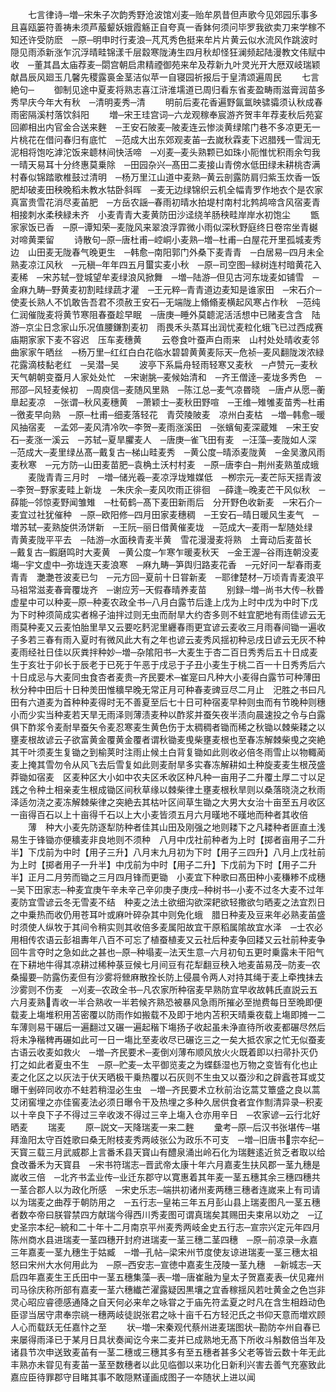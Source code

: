 <!-- { "loadSidebar": true } -->
　　七言律诗─増─宋朱子次韵秀野沧波馆刈麦─贻牟夙昔但声歌今见郊园乐事多且喜瓯篓符善祷未须芦菔颦妖娥霞觞正自夸真一香鉢何须问毕罗我欲卖刀来学稼不知还许受防麽　─原─明申时行麦浪─芃芃秀色挺来牟片片黄云似水流风作跳波时隠见雨添新涨乍沉浮晴畦锦漾千层縠寒陇涛生四月秋却怪狂澜频起陆漫教文伟赋中收　─董其昌太庙荐麦─閟宫朝启肃精禋御苑来牟及荐新九叶灵光开大厯双岐瑞颖献昌辰风廻玉几馨先稷露裛金茎洁似苹一自寝园祈报后于皇清颂遍周民
　　七言絶句─
　　御制见途中夏麦将熟志喜江浒淮壖道已周归看东省麦盈畴雨滋膏润苗多秀早庆今年大有秋　─清明麦秀─清
　　明前后麦花香遍野氤氲映骕骦须认秋成春雨密隔溪村落饮斜阳
　　増─宋王珪宫词─六龙观稼奉宸游齐贺丰年荐麦秋后苑宴回卿相出内官金合送来麰　─王安石陂麦─陂麦连云惨淡黄绿隂门巷不多凉更无一片桃花在借问春归有底忙　─范成大出东郊观麦苖─去嵗秋霖麦下迟腊残一雪润无泥相将饱吃滹沱饭来聼林间快活啼　─刈麦─麦头熟颗已如珠小阨惟忧积雨余匄我一晴天易耳十分终惠莫乗除　─田园杂兴─髙田二麦接山青傍水低田绿未耕桃杏满村春似锦踏歌椎鼓过清明　─杨万里江山道中麦熟─黄云剖露防肩归紫玉炊香一饭肥却破麦田秧晚稻未教水牯卧斜晖　─麦无边绿锦织云机全幅青罗作地衣个是农家真富贵雪花消尽麦苖肥　─方岳农謡─春雨初晴水拍堤村南村北鹁鸪啼含风宿麦青相接刺水柔秧緑未齐　小麦青青大麦黄防田沙迳绕羊肠秧畦岸岸水初饱尘
　　甑家家饭已香　─原─谭知荣─麦陇风来翠浪浮霏微小雨似深秋野庭终日卷帘坐青樾对啼黄栗留
　　诗散句─原─唐杜甫─崆峒小麦熟─増─杜甫─白屋花开里孤城麦秀边　山田麦无陇春气晚更生　─韩愈─南阳郭门外桑下麦青青　─白居易─四月未全熟麦凉江风秋　─元稹─年年四五月蠒实麦小秋　─原─司空图─緑树连村暗黄花入麦稀　─宋苏轼─登城望牟麦绿浪风掀舞　─増─陆游─但见古河东垅麦如铺雪　─金麻九畴─野黄麦初割畦绿蔬才灌　─王元粹─青青道边麦知是谁家田　─宋石介─使麦长熟人不饥敢告吾君不须赦王安石─无端陇上翛翛麦横起风寒占作秋　─范纯仁润催陇麦将黄节寒阻春蚕趁早眠　─唐庚─睡外莫聼泥活活想中已赌麦含含　陆游─京尘日念家山乐况值腰鎌割麦初　雨畏禾头蒸耳出润忧麦粒化蛾飞已过西成赛庙期家家下麦不容迟　压车麦穗黄
　　云卷食叶蚕声白雨来　山村处处晴收麦邻曲家家午晒丝　─杨万里─红红白白花临水碧碧黄黄麦际天─危祯─麦风翻陇泼浓緑花露滴枝黏老红　─吴潜─吴
　　波亭下系扁舟轻雨轻寒又麦秋　─卢赞元─麦秋天气朝朝变蚕月人家处处忙　─宋谢脁─麦候始清和　─齐王僧逹─麦垅多秀色　─邢邵─风轻麦候初　─周庾信─麦随风里熟　─陈江总─麦气凉昬晓　─唐卢从愿─蘅臯起麦凉　─张谓─秋风麦穗黄　─萧颖士─麦秋田野喧　─王维─雉雊麦苗秀─杜甫─徼麦早向熟　─原─杜甫─细麦落轻花　青荧陵陂麦　凉州白麦枯　─増─韩愈─暖风抽宿麦　─孟郊─麦风清冷吹─李贺─麦雨涨溪田　─张蠙甸麦深蔵雉　─宋王安石─麦涨一溪云　─苏轼─夏旱臞麦人　─唐庚─雀飞田有麦　─汪藻─麦陇如人深　─范成大─麦里绿丛髙─戴复古─梯山畦麦秀　─黄公度─晴添麦陇黄　─金吴激风雨麦秋寒　─元方防─山田麦苗肥─袁桷土沃村村麦　─原─唐李白─荆州麦熟茧成蛾
　　麦陇青青三月时　─増─储光羲─麦凉浮垅雉媒低　─栁宗元─麦芒际天揺青波　─李贺─野家麦畦上新垅　─朱庆余─麦风吹雨正徘徊　─薛逢─晚麦芒干风似秋　─薛能─邻惊麦野闻雏雉　─杜荀鹤─髙下麦田新雨后　分开野色收新麦　─宋石介─麦宜过社犹催种　─原─欧阳修─四月田家麦穗稠　─王安石─晴日暖风生麦气　─増苏轼─麦熟旋供汤饼新　─王阮─丽日借黄催麦垅　─范成大─麦雨一犁随处绿　青黄麦陇平平去　─陆游─水面秧青麦半黄　雪花漫漫麦将熟　土膏动后麦苗长　─戴复古─鍜磨鸣时大麦黄　─黄公度─乍寒乍暖麦秋天　─金王渥─谷雨连朝没麦塲─宇文虚中─弥垅连天麦浪寒　─麻九畴─笋舆归路麦花香　─元好问一犁春雨麦青青　灔灔苍波麦已匀　─元方回─夏前十日甞新麦　─耶律楚材─万顷青青麦浪平马祖常滋麦春膏覆垅齐　─谢应芳─天假春晴养麦苗
　　别録─増─尚书大传─秋昬虚星中可以种麦─原─种麦农政全书─八月白露节后逢上戊为上时中戊为中时下戊为下时种须简成实者棉子油拌过则无虫而耐旱大约杏多则不蛀宜肥地有雨佳谚云无雨莫种麦又云麦怕胎里旱又云要吃麫泥里纒春雨更宜谚云麦收三月雨春间锄一遍收子多若三春有雨入夏时有微风此大有之年也谚云麦秀风揺初种忌戌日谚云无灰不种麦雨经社日佳以灰粪拌种妙─増─杂隂阳书─大麦生于杏二百日秀秀后五十日成麦生于亥壮于卯长于辰老于已死于午恶于戌忌于子丑小麦生于桃二百一十日秀秀后六十日成忌与大麦同虫食杏者麦贵─齐民要术─崔寔曰凡种大小麦得白露节可种薄田秋分种中田后十日种羙田惟穬早晚无常正月可种春麦豍豆尽二月止　汜胜之书曰凡田有六道麦为首种种麦得时无不善夏至后七十日可种宿麦早种则虫而有节晚种则穗小而少实当种麦若天旱无雨泽则薄渍麦种以酢浆并蚕矢夜半渍向晨速投之令与白露俱下酢浆令麦耐旱蚕矢令麦忍寒麦生黄色伤于太稠稠者锄而稀之秋锄以棘柴耧之以壅麦根故谚云子欲富黄金覆黄金覆者谓秋锄麦曵柴壅麦根也至春冻解棘柴曵之突絶其干叶须麦生复锄之到榆荚时注雨止候土白背复锄如此则收必倍冬雨雪止以物輙蔺麦上掩其雪勿令从风飞去后雪复如此则麦耐旱多实春冻解耕如土种旋麦麦生根茂盛莽锄如宿麦　区麦种区大小如中农夫区禾收区种凡种一亩用子二升覆土厚二寸以足践之令种土相亲麦生根成锄区间秋草缘以棘柴律土壅麦根秋旱则以桑落晓浇之秋雨泽适勿浇之麦冻解棘柴律之突絶去其枯叶区间草生锄之大男大女治十亩至五月收区一亩得百石以上十亩得千石以上大小麦皆须五月六月暵地不暵地而种者其收倍
　　薄　种大小麦先防逐犁防种者佳其山田及刚强之地则耧下之凡耧种者匪直土浅易生于锋锄亦便穬麦非良地则不须种　八月中戊社前种者为上时【掷者亩用子二升半】下戊前为中时【用子三升】八月末九月初为下时【用子三四升】八月上戊社前为上时【掷者用子一升半】中戊前为中时【用子二升】下戊前为下时【用子二升半】正月二月劳而锄之三月四月锋而更锄　小麦宜下种歌曰髙田种小麦稴糁不成穗　─吴下田家志─种麦宜庚午辛未辛己辛卯庚子庚戌─种树书─小麦不过冬大麦不过年　麦防宜雪谚云冬无雪麦不结　种麦之法土欲细沟欲深耙欲轻撒欲匀晒麦之法宜烈日之中乗热而收仍用苍耳叶或麻叶碎杂其中则免化蛾　腊日种麦及豆来年必熟麦苖盛时须使人纵牧于其间令稍实则其收倍多麦属阳故宜干原稻属隂故宜水泽　─士农必用相传农语云彭祖夀年八百不可忘了植蚕植麦又云社后种麦争回耧又云社前种麦争回牛言夺时之急如此之甚也─原─种塌麦─法天生意─六月初旬五更时乗露未干阳气在下耕地牛得其凉耕过稀种菉豆候七月间豆有花犁翻豆秧入地麦苖易茂─防麦─农桑撮要─防露伤麦但有沙雾将檾麻散拴长防上侵晨令两人对持其绳于麦上牵拽抺去沙雾则不伤麦　─刈麦─农政全书─凡农家所种宿麦早熟防宜早收故韩氏直説云五六月麦熟青收一半合熟收一半若候齐熟恐被暴风急雨所摧必至抛费每日至晩即便载麦上塲堆积用苫密覆以防雨作如搬载不及即于地内苫积天晴乗夜载上塲即摊一二车薄则易干碾后一遍翻过又碾一遍起稭下塲扬子收起虽未浄直待所收麦都碾尽然后将未净稭稗再碾如此可一日一塲比至麦收尽已碾讫三之一矣大抵农家之忙无似蚕麦古语云收麦如救火　─増─齐民要术─麦倒刈薄布顺风放火火既着即以扫帚扑灭仍打之如此者夏虫不生　─原─贮麦─太平御览麦之为蝶繇湿也万物之变皆有化也止麦之化区之以灰法于伏天晒极干乗热覆以石灰则不生虫又以蚕沙和之辟蠧苍耳或艾曝干剉碎同收亦不蛀若稍湿必生虫　─増─齐民要术立秋前治讫蒿艾簟盛之良以蒿艾闭窖埋之亦佳窖麦法必须日曝令干及热埋之多种久居供食者宜作劁清异录─积麦以十辛良下子不得过三辛收泼不得过三辛上塲入仓亦用辛日　─农家谚─云行北好晒麦
　　瑞麦
　　原─説文─天降瑞麦一来二麰
　　彚考─原─后汉书张堪传─堪拜渔阳太守百姓歌曰桑无附枝麦秀两岐张公为政乐不可支　─増─旧唐书宗夲纪─天寳三载三月武威郡上言番禾县天寳山有醴泉涌出岭石化为瑞麰逺近贫乏者取以给食改番禾为天寳县　─宋书符瑞志─晋武帝太康十年六月嘉麦生扶风郡一茎九穗是嵗收三倍　─北齐书孟业传─业迁东郡守以寛惠着其年麦一茎五穗其余三穗四穗共一茎合郡人以为政化所感　─宋史乐志─端拱初诸州麦两穗三穗者连嵗来上有司请以为瑞麦之曲荐于朝防用之　─五行志─皇祐三年五月彭山县上瑞麦图凡一茎五穗者数夲帝曰朕甞禁四方献瑞今得西川秀麦图可谓真瑞矣其赐田夫束帛以劝之　─辽史圣宗本纪─綂和二十年十二月南京平州麦秀两岐金史五行志─宣宗兴定元年四月陈州商水县进瑞麦一茎四穗开封府进瑞麦一茎三穗二茎四穗　─原─前凉录─永嘉三年嘉麦一茎九穗生于姑臧　─増─孔帖─梁宋州节度使友谅进瑞麦一茎三穗太祖怒曰宋州大水何用此为　─原─西安志─宣徳中嘉麦生茂陵一茎九穗　─新城志─天启四年嘉麦生王氏田中一茎五穗集藻─表─増─唐崔融为皇太子贺嘉麦表─伏见雍州司马徐庆称所部有嘉麦一茎六穗纎芒濯露疑因黒壤之宜香稼揺风若吐黄金之色岂非灵心昭应睿德感通降之自天何必来牟之咏甞之于庙先符孟夏之时凡在含生相趋动色臣谬当居守肃奉宗祧一穗两岐徒説张君之咏十亩千石方轻汜氏之书仰天意而増欢顾人心而载跃无任嘉忭之至
　　状─増─宋秦观代蔡州进麦瑞图状─勘防夲州自春已来屡得雨泽已于某月日具状奏闻讫今来二麦并已成熟地无髙下所收斗斛数倍当年及诸县节次申送致麦苖有一茎二穗或三穗其多有至五穗者甚多父老等皆云数十年无此丰熟亦未甞见有麦苖一茎至数穗者以此见临御以来功化日新利兴害去善气充塞致此嘉应臣待罪郡守目睹其事不敢隠黙谨画成图子一夲随状上进以闻
